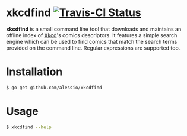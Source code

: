 # xkcdfind [![Travis-CI Status](https://api.travis-ci.org/alessio/xkcdfind.png?branch=master)](http://travis-ci.org/#!/alessio/xkcdfind)

__xkcdfind__ is a small command line tool that downloads and maintains an offline index of [Xkcd](https://xkcd.com/)'s comics descriptors. It features a simple search engine which can be used to find comics that match the search terms provided on the command line. Regular expressions are supported too.

# Installation

```bash
$ go get github.com/alessio/xkcdfind
```

# Usage

```bash
$ xkcdfind --help
```
